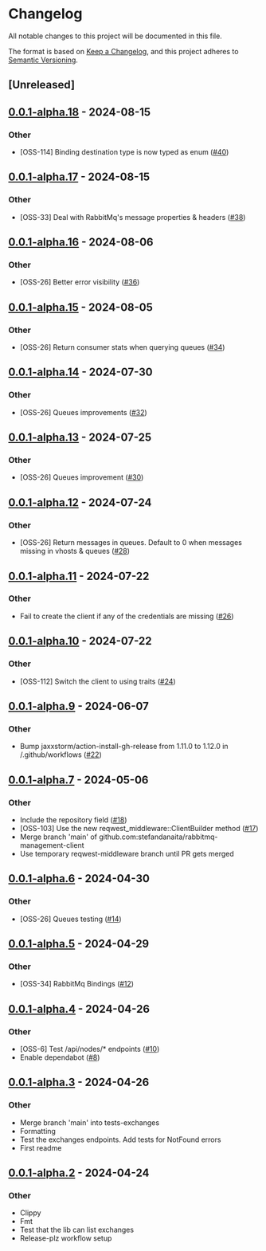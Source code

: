 # Changelog
All notable changes to this project will be documented in this file.

The format is based on [Keep a Changelog](https://keepachangelog.com/en/1.0.0/),
and this project adheres to [Semantic Versioning](https://semver.org/spec/v2.0.0.html).

## [Unreleased]

## [0.0.1-alpha.18](https://github.com/stefandanaita/rabbitmq-management-client/compare/v0.0.1-alpha.17...v0.0.1-alpha.18) - 2024-08-15

### Other
- [OSS-114] Binding destination type is now typed as enum ([#40](https://github.com/stefandanaita/rabbitmq-management-client/pull/40))

## [0.0.1-alpha.17](https://github.com/stefandanaita/rabbitmq-management-client/compare/v0.0.1-alpha.16...v0.0.1-alpha.17) - 2024-08-15

### Other
- [OSS-33] Deal with RabbitMq's message properties & headers ([#38](https://github.com/stefandanaita/rabbitmq-management-client/pull/38))

## [0.0.1-alpha.16](https://github.com/stefandanaita/rabbitmq-management-client/compare/v0.0.1-alpha.15...v0.0.1-alpha.16) - 2024-08-06

### Other
- [OSS-26] Better error visibility ([#36](https://github.com/stefandanaita/rabbitmq-management-client/pull/36))

## [0.0.1-alpha.15](https://github.com/stefandanaita/rabbitmq-management-client/compare/v0.0.1-alpha.14...v0.0.1-alpha.15) - 2024-08-05

### Other
- [OSS-26] Return consumer stats when querying queues ([#34](https://github.com/stefandanaita/rabbitmq-management-client/pull/34))

## [0.0.1-alpha.14](https://github.com/stefandanaita/rabbitmq-management-client/compare/v0.0.1-alpha.13...v0.0.1-alpha.14) - 2024-07-30

### Other
- [OSS-26] Queues improvements ([#32](https://github.com/stefandanaita/rabbitmq-management-client/pull/32))

## [0.0.1-alpha.13](https://github.com/stefandanaita/rabbitmq-management-client/compare/v0.0.1-alpha.12...v0.0.1-alpha.13) - 2024-07-25

### Other
- [OSS-26] Queues improvement ([#30](https://github.com/stefandanaita/rabbitmq-management-client/pull/30))

## [0.0.1-alpha.12](https://github.com/stefandanaita/rabbitmq-management-client/compare/v0.0.1-alpha.11...v0.0.1-alpha.12) - 2024-07-24

### Other
- [OSS-26] Return messages in queues. Default to 0 when messages missing in vhosts & queues ([#28](https://github.com/stefandanaita/rabbitmq-management-client/pull/28))

## [0.0.1-alpha.11](https://github.com/stefandanaita/rabbitmq-management-client/compare/v0.0.1-alpha.10...v0.0.1-alpha.11) - 2024-07-22

### Other
- Fail to create the client if any of the credentials are missing ([#26](https://github.com/stefandanaita/rabbitmq-management-client/pull/26))

## [0.0.1-alpha.10](https://github.com/stefandanaita/rabbitmq-management-client/compare/v0.0.1-alpha.9...v0.0.1-alpha.10) - 2024-07-22

### Other
- [OSS-112] Switch the client to using traits ([#24](https://github.com/stefandanaita/rabbitmq-management-client/pull/24))

## [0.0.1-alpha.9](https://github.com/stefandanaita/rabbitmq-management-client/compare/v0.0.1-alpha.8...v0.0.1-alpha.9) - 2024-06-07

### Other
- Bump jaxxstorm/action-install-gh-release from 1.11.0 to 1.12.0 in /.github/workflows ([#22](https://github.com/stefandanaita/rabbitmq-management-client/pull/22))

## [0.0.1-alpha.7](https://github.com/stefandanaita/rabbitmq-management-client/compare/v0.0.1-alpha.6...v0.0.1-alpha.7) - 2024-05-06

### Other
- Include the repository field ([#18](https://github.com/stefandanaita/rabbitmq-management-client/pull/18))
- [OSS-103] Use the new reqwest_middleware::ClientBuilder method ([#17](https://github.com/stefandanaita/rabbitmq-management-client/pull/17))
- Merge branch 'main' of github.com:stefandanaita/rabbitmq-management-client
- Use temporary reqwest-middleware branch until PR gets merged

## [0.0.1-alpha.6](https://github.com/stefandanaita/rabbitmq-management-client/compare/v0.0.1-alpha.5...v0.0.1-alpha.6) - 2024-04-30

### Other
- [OSS-26] Queues testing ([#14](https://github.com/stefandanaita/rabbitmq-management-client/pull/14))

## [0.0.1-alpha.5](https://github.com/stefandanaita/rabbitmq-management-client/compare/v0.0.1-alpha.4...v0.0.1-alpha.5) - 2024-04-29

### Other
- [OSS-34] RabbitMq Bindings ([#12](https://github.com/stefandanaita/rabbitmq-management-client/pull/12))

## [0.0.1-alpha.4](https://github.com/stefandanaita/rabbitmq-management-client/compare/v0.0.1-alpha.3...v0.0.1-alpha.4) - 2024-04-26

### Other
- [OSS-6] Test /api/nodes/* endpoints ([#10](https://github.com/stefandanaita/rabbitmq-management-client/pull/10))
- Enable dependabot ([#8](https://github.com/stefandanaita/rabbitmq-management-client/pull/8))

## [0.0.1-alpha.3](https://github.com/stefandanaita/rabbitmq-management-client/compare/v0.0.1-alpha.2...v0.0.1-alpha.3) - 2024-04-26

### Other
- Merge branch 'main' into tests-exchanges
- Formatting
- Test the exchanges endpoints. Add tests for NotFound errors
- First readme

## [0.0.1-alpha.2](https://github.com/stefandanaita/rabbitmq-management-client/compare/v0.0.1-alpha.1...v0.0.1-alpha.2) - 2024-04-24

### Other
- Clippy
- Fmt
- Test that the lib can list exchanges
- Release-plz workflow setup
